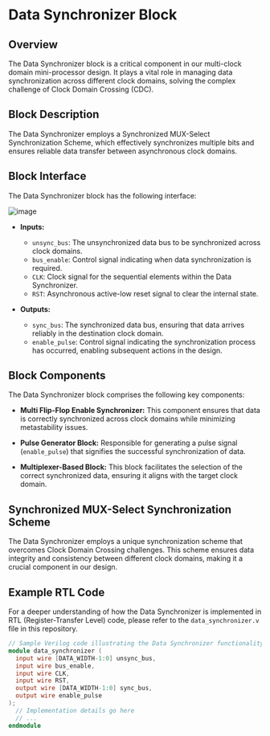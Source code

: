 # Data Synchronizer Block

## Overview
The Data Synchronizer block is a critical component in our multi-clock domain mini-processor design. It plays a vital role in managing data synchronization across different clock domains, solving the complex challenge of Clock Domain Crossing (CDC).

## Block Description
The Data Synchronizer employs a Synchronized MUX-Select Synchronization Scheme, which effectively synchronizes multiple bits and ensures reliable data transfer between asynchronous clock domains.

## Block Interface
The Data Synchronizer block has the following interface:

![image](https://github.com/AhmedAmrAbdellatif1/Multi-Clock-Domain-System/assets/140100601/f7cb8624-704a-4af9-9ba2-c6093e7c7016)

- **Inputs:**
  - `unsync_bus`: The unsynchronized data bus to be synchronized across clock domains.
  - `bus_enable`: Control signal indicating when data synchronization is required.
  - `CLK`: Clock signal for the sequential elements within the Data Synchronizer.
  - `RST`: Asynchronous active-low reset signal to clear the internal state.

- **Outputs:**
  - `sync_bus`: The synchronized data bus, ensuring that data arrives reliably in the destination clock domain.
  - `enable_pulse`: Control signal indicating the synchronization process has occurred, enabling subsequent actions in the design.

## Block Components
The Data Synchronizer block comprises the following key components:

- **Multi Flip-Flop Enable Synchronizer:** This component ensures that data is correctly synchronized across clock domains while minimizing metastability issues.

- **Pulse Generator Block:** Responsible for generating a pulse signal (`enable_pulse`) that signifies the successful synchronization of data.

- **Multiplexer-Based Block:** This block facilitates the selection of the correct synchronized data, ensuring it aligns with the target clock domain.

## Synchronized MUX-Select Synchronization Scheme
The Data Synchronizer employs a unique synchronization scheme that overcomes Clock Domain Crossing challenges. This scheme ensures data integrity and consistency between different clock domains, making it a crucial component in our design.

## Example RTL Code
For a deeper understanding of how the Data Synchronizer is implemented in RTL (Register-Transfer Level) code, please refer to the `data_synchronizer.v` file in this repository.

```verilog
// Sample Verilog code illustrating the Data Synchronizer functionality
module data_synchronizer (
  input wire [DATA_WIDTH-1:0] unsync_bus,
  input wire bus_enable,
  input wire CLK,
  input wire RST,
  output wire [DATA_WIDTH-1:0] sync_bus,
  output wire enable_pulse
);
  // Implementation details go here
  // ...
endmodule

